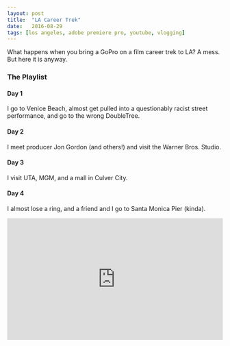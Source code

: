 ```yaml
---
layout: post
title:  "LA Career Trek"
date:   2016-08-29
tags: [los angeles, adobe premiere pro, youtube, vlogging]
---
```

<!--Include screenshots-->
What happens when you bring a GoPro on a film career trek to LA? A mess. But here it is anyway.
### The Playlist

#### Day 1
I go to Venice Beach, almost get pulled into a questionably racist street performance, and go to the wrong DoubleTree.

#### Day 2
I meet producer Jon Gordon (and others!) and visit the Warner Bros. Studio.

#### Day 3
I visit UTA, MGM, and a mall in Culver City.
#### Day 4
I almost lose a ring, and a friend and I go to Santa Monica Pier (kinda).

<div style="position:relative;height:0;padding-bottom:56.25%; margin-bottom:2%;"><iframe src="https://www.youtube.com/embed/videoseries?list=PL6shteoDpcNC18U8a4nRRYbbyezf7VnxA&amp;ecver=2" width="640" height="360" frameborder="0" style="position:absolute;width:100%;height:100%;left:0" allowfullscreen></iframe></div>
